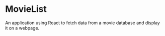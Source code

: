 # MovieList
An application using React to fetch data from a movie database and display it on a webpage.
